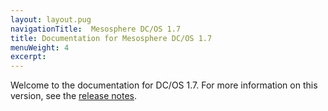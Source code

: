 ```yaml
---
layout: layout.pug
navigationTitle:  Mesosphere DC/OS 1.7
title: Documentation for Mesosphere DC/OS 1.7
menuWeight: 4
excerpt:
---
```



Welcome to the documentation for DC/OS 1.7. For more information on this version, see the [release notes](/1.7/release-notes/).
